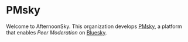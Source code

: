 # PMsky

Welcome to AfternoonSky.  This organization develops [PMsky](//pmsky.social), a platform that enables *Peer Moderation* on [Bluesky](//bsky.social).
